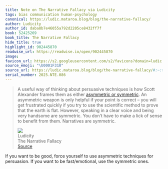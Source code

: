 ```yaml
---
title: Note on The Narrative Fallacy via Ludicity
tags: bias communication human-psychology
canonical: https://ludic.mataroa.blog/blog/the-narrative-fallacy/
author: Ludicity
author_id: daba8b7e46055a792d2205ce8432ff7f
book: 52425269
book_title: The Narrative Fallacy
hide_title: true
highlight_id: 902445870
readwise_url: https://readwise.io/open/902445870
image:
favicon_url: https://s2.googleusercontent.com/s2/favicons?domain=ludic.mataroa.blog
source_emoji: "\U0001F310"
source_url: https://ludic.mataroa.blog/blog/the-narrative-fallacy/#:~:text=A%20useful%20way,Narratives%20are%20symmetric.
serial_number: 2025.NTE.086
---
```

> A useful way of thinking about persuasive techniques is how Scott Alexander frames them as either [asymmetric or symmetric](https://web.archive.org/web/20210531113605/https://slatestarcodex.com/2017/03/24/guided-by-the-beauty-of-our-weapons/). An asymmetric weapon is only helpful if your point is correct – you will get frustrated quickly if you try to use the scientific method to prove that the earth is flat. However, speaking in a clear voice and being very handsome are symmetric. You don’t have to make a lick of sense to benefit from them. Narratives are symmetric.
> <div class="quoteback-footer"><div class="quoteback-avatar"><img class="mini-favicon" src="https://s2.googleusercontent.com/s2/favicons?domain=ludic.mataroa.blog"></div><div class="quoteback-metadata"><div class="metadata-inner"><span style="display:none">FROM:</span><div aria-label="Ludicity" class="quoteback-author"> Ludicity</div><div aria-label="The Narrative Fallacy" class="quoteback-title"> The Narrative Fallacy</div></div></div><div class="quoteback-backlink"><a target="_blank" aria-label="go to the full text of this quotation" rel="noopener" href="https://ludic.mataroa.blog/blog/the-narrative-fallacy/#:~:text=A%20useful%20way,Narratives%20are%20symmetric." class="quoteback-arrow"> Source</a></div></div>

If you want to be good, force yourself to use asymmetric techniques for persuasion. If you want to be fast/emotional, use the symmetric ones.